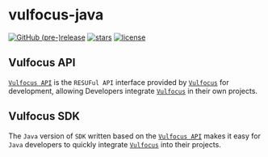 # vulfocus-java



[![GitHub (pre-)release](https://img.shields.io/github/release/fofapro/vulfocus-java/all.svg)](https://github.com/fofapro/vulfocus-java/releases) [![stars](https://img.shields.io/github/stars/fofapro/vulfocus-java.svg)](https://github.com/fofapro/vulfocus-java/stargazers) [![license](https://img.shields.io/github/license/fofapro/vulfocus-java.svg)](https://github.com/fofapro/vulfocus-java/blob/master/LICENSE)

## Vulfocus API


[`Vulfocus API`](https://fofapro.github.io/vulfocus/#/VULFOCUSAPI) is the `RESUFul API` interface provided by [`Vulfocus`](http://vulfocus.io/) for development, allowing Developers integrate [`Vulfocus`](http://vulfocus.io) in their own projects.

## Vulfocus SDK

The `Java` version of `SDK` written based on the [`Vulfocus API`](https://fofapro.github.io/vulfocus/#/VULFOCUSAPI) makes it easy for `Java` developers to quickly integrate [`Vulfocus`](http://vulfocus.io/)  into their projects.